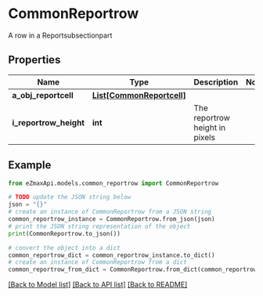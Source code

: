 # CommonReportrow

A row in a Reportsubsectionpart 

## Properties

Name | Type | Description | Notes
------------ | ------------- | ------------- | -------------
**a_obj_reportcell** | [**List[CommonReportcell]**](CommonReportcell.md) |  | 
**i_reportrow_height** | **int** | The reportrow height in pixels | 

## Example

```python
from eZmaxApi.models.common_reportrow import CommonReportrow

# TODO update the JSON string below
json = "{}"
# create an instance of CommonReportrow from a JSON string
common_reportrow_instance = CommonReportrow.from_json(json)
# print the JSON string representation of the object
print(CommonReportrow.to_json())

# convert the object into a dict
common_reportrow_dict = common_reportrow_instance.to_dict()
# create an instance of CommonReportrow from a dict
common_reportrow_from_dict = CommonReportrow.from_dict(common_reportrow_dict)
```
[[Back to Model list]](../README.md#documentation-for-models) [[Back to API list]](../README.md#documentation-for-api-endpoints) [[Back to README]](../README.md)


